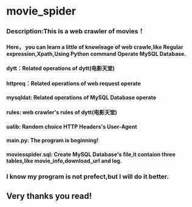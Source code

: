 # movie_spider
### Description:This is a web crawler of movies！
#### Here， you can learn a little of knowleage of web crawle,like Regular expression,Xpath,Using Python command Operate MySQL Database.
#### dytt：Related operations of  dytt(电影天堂)
#### httpreq：Related operations of web request operate
#### mysqldat: Related operations of MySQL Database operate
#### rules: web crawler's rules of  dytt(电影天堂)
#### ualib: Random choice HTTP Headers's User-Agent
#### main.py: The program is beginning!
#### moviesspider.sql: Create MySQL Database's file,it contaion three tables,like movie_info,download_url and log.
### I know my program is not prefect,but I will do it better.
## Very thanks you read!
